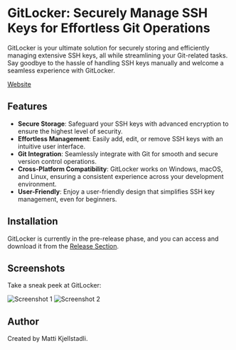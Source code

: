 # GitLocker: Securely Manage SSH Keys for Effortless Git Operations

GitLocker is your ultimate solution for securely storing and efficiently managing extensive SSH keys, all while streamlining your Git-related tasks. Say goodbye to the hassle of handling SSH keys manually and welcome a seamless experience with GitLocker.

[Website](https://rawcdn.githack.com/mattkje/GitLocker/879d71fe5fe41fec33ec82e09660a74480874343/index.html)


## Features

- **Secure Storage**: Safeguard your SSH keys with advanced encryption to ensure the highest level of security.
- **Effortless Management**: Easily add, edit, or remove SSH keys with an intuitive user interface.
- **Git Integration**: Seamlessly integrate with Git for smooth and secure version control operations.
- **Cross-Platform Compatibility**: GitLocker works on Windows, macOS, and Linux, ensuring a consistent experience across your development environment.
- **User-Friendly**: Enjoy a user-friendly design that simplifies SSH key management, even for beginners.

## Installation

GitLocker is currently in the pre-release phase, and you can access and download it from the [Release Section](https://github.com/mattkje/KeyAqua/releases).

## Screenshots

Take a sneak peek at GitLocker:

![Screenshot 1](https://github.com/mattkje/KeyAqua/blob/main/src/main/resources/com/calmat/keyaqua/images/scrnsht1.png?raw=true)
![Screenshot 2](https://github.com/mattkje/KeyAqua/blob/main/src/main/resources/com/calmat/keyaqua/images/scrnsht2.png?raw=true)

## Author

Created by Matti Kjellstadli.
